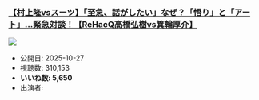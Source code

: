 ### [【村上隆vsスーツ】「至急、話がしたい」なぜ？「悟り」と「アート」…緊急対談！【ReHacQ高橋弘樹vs箕輪厚介】](https://www.youtube.com/watch?v=Txv2Y31DRpA)
[![](https://img.youtube.com/vi/Txv2Y31DRpA/sddefault.jpg)](https://www.youtube.com/watch?v=Txv2Y31DRpA)
-   公開日: 2025-10-27
-   視聴数: 310,153
-   **いいね数: 5,650**
-   出演者: 
